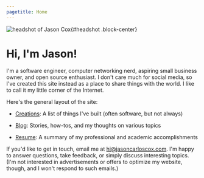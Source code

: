 ```yaml
---
pagetitle: Home
---
```


![headshot of Jason Cox](/assets/headshot.png){#headshot .block-center}

# Hi, I'm Jason!

I'm a software engineer, computer networking nerd, aspiring small business owner, and open source enthusiast. I don't care much for social media, so I've created this site instead as a place to share things with the world. I like to call it my little corner of the Internet.

Here's the general layout of the site:

- [Creations](/creations/): A list of things I've built (often software, but not always)

- [Blog](/blog/): Stories, how-tos, and my thoughts on various topics

- [Resume](/resume.html): A summary of my professional and academic accomplishments

If you'd like to get in touch, email me at [hi@jasoncarloscox.com](mailto:hi@jasoncarloscox.com). I'm happy to answer questions, take feedback, or simply discuss interesting topics. (I'm not interested in advertisements or offers to optimize my website, though, and I won't respond to such emails.)

<style>
    #headshot {
        width: 15rem;
    }
</style>
